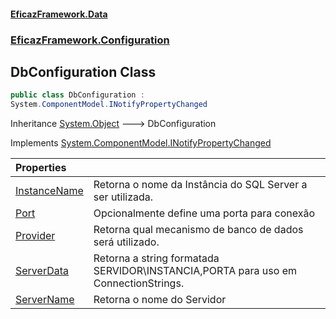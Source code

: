 #### [EficazFramework.Data](EficazFrameworkData.md 'EficazFramework Data')
### [EficazFramework.Configuration](EficazFrameworkData.md#EficazFramework_Configuration 'EficazFramework.Configuration')
## DbConfiguration Class
```csharp
public class DbConfiguration :
System.ComponentModel.INotifyPropertyChanged
```

Inheritance [System.Object](https://docs.microsoft.com/en-us/dotnet/api/System.Object 'System.Object') &#129106; DbConfiguration  

Implements [System.ComponentModel.INotifyPropertyChanged](https://docs.microsoft.com/en-us/dotnet/api/System.ComponentModel.INotifyPropertyChanged 'System.ComponentModel.INotifyPropertyChanged')  

| Properties | |
| :--- | :--- |
| [InstanceName](DbConfiguration_InstanceName.md 'EficazFramework.Configuration.DbConfiguration.InstanceName') | Retorna o nome da Instância do SQL Server a ser utilizada.<br/> |
| [Port](DbConfiguration_Port.md 'EficazFramework.Configuration.DbConfiguration.Port') | Opcionalmente define uma porta para conexão<br/> |
| [Provider](DbConfiguration_Provider.md 'EficazFramework.Configuration.DbConfiguration.Provider') | Retorna qual mecanismo de banco de dados será utilizado.<br/> |
| [ServerData](DbConfiguration_ServerData.md 'EficazFramework.Configuration.DbConfiguration.ServerData') | Retorna a string formatada SERVIDOR\INSTANCIA,PORTA para uso em ConnectionStrings.<br/> |
| [ServerName](DbConfiguration_ServerName.md 'EficazFramework.Configuration.DbConfiguration.ServerName') | Retorna o nome do Servidor<br/> |
